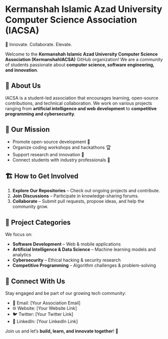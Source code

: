 # Kermanshah Islamic Azad University Computer Science Association (IACSA)
🚀 Innovate. Collaborate. Elevate.

Welcome to the **Kermanshah Islamic Azad University Computer Science Association (KermanshahIACSA)** GitHub organization! We are a community of students passionate about **computer science, software engineering, and innovation**.

## 📌 About Us
IACSA is a student-led association that encourages learning, open-source contributions, and technical collaboration. We work on various projects ranging from **artificial intelligence and web development** to **competitive programming and cybersecurity**.

## 🌟 Our Mission
- Promote open-source development 🤝  
- Organize coding workshops and hackathons 🏆  
- Support research and innovation 📖  
- Connect students with industry professionals 🔗  

## 🏗 How to Get Involved
1. **Explore Our Repositories** – Check out ongoing projects and contribute.  
2. **Join Discussions** – Participate in knowledge-sharing forums.  
3. **Collaborate** – Submit pull requests, propose ideas, and help the community grow.  

## 📂 Project Categories
We focus on:
- **Software Development** – Web & mobile applications  
- **Artificial Intelligence & Data Science** – Machine learning models and analytics  
- **Cybersecurity** – Ethical hacking & security research  
- **Competitive Programming** – Algorithm challenges & problem-solving  

## 🔗 Connect With Us
Stay engaged and be part of our growing tech community:  
- 📧 Email: [Your Association Email]  
- 🌐 Website: [Your Website Link]  
- 🐦 Twitter: [Your Twitter Link]  
- 💼 LinkedIn: [Your LinkedIn Link]  

Join us and let’s **build, learn, and innovate together**! 🚀  
